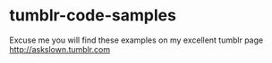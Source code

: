 tumblr-code-samples
===================

Excuse me you will find these examples on my excellent tumblr page http://askslown.tumblr.com
